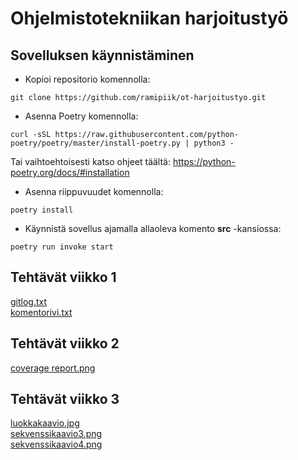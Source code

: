 # Ohjelmistotekniikan harjoitustyö

## Sovelluksen käynnistäminen
* Kopioi repositorio komennolla:
```
git clone https://github.com/ramipiik/ot-harjoitustyo.git
```

* Asenna Poetry komennolla: 
```
curl -sSL https://raw.githubusercontent.com/python-poetry/poetry/master/install-poetry.py | python3 -
```
Tai vaihtoehtoisesti katso ohjeet täältä: https://python-poetry.org/docs/#installation 

* Asenna riippuvuudet komennolla:
```
poetry install
```

* Käynnistä sovellus ajamalla allaoleva komento **src** -kansiossa:
```
poetry run invoke start
```

## Tehtävät viikko 1
[gitlog.txt](https://github.com/ramipiik/ot-harjoitustyo/blob/main/laskarit/viikko1/gitlog.txt)    
[komentorivi.txt](https://github.com/ramipiik/ot-harjoitustyo/blob/main/laskarit/viikko1/komentorivi.txt)  

## Tehtävät viikko 2
[coverage report.png](https://github.com/ramipiik/ot-harjoitustyo/blob/main/laskarit/viikko2/Coverage%20report.png)

## Tehtävät viikko 3
[luokkakaavio.jpg](https://github.com/ramipiik/ot-harjoitustyo/blob/main/laskarit/viikko3/Luokkakaavio.jpg)  
[sekvenssikaavio3.png](https://github.com/ramipiik/ot-harjoitustyo/blob/main/laskarit/viikko3/Sekvenssikaavio%203.png)  
[sekvenssikaavio4.png](https://github.com/ramipiik/ot-harjoitustyo/blob/main/laskarit/viikko3/Sekvenssikaavio4.png)
